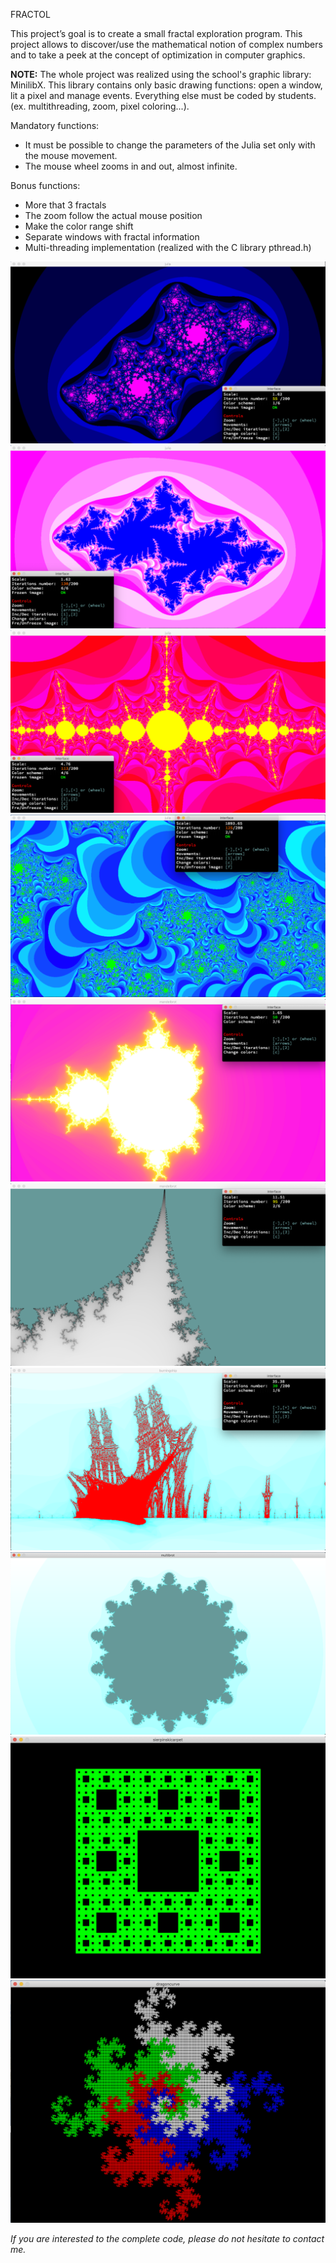FRACTOL

This project’s goal is to create a small fractal exploration program.
This project allows to discover/use the mathematical notion of complex numbers and to take a peek at the concept of
optimization in computer graphics.

__NOTE:__
The whole project was realized using the school's graphic library: MinilibX.
This library contains only basic drawing functions: open a window, lit a pixel and manage events.
Everything else must be coded by students. (ex. multithreading, zoom, pixel coloring...).

Mandatory functions:
- It must be possible to change the parameters of the Julia set only with the mouse movement.
- The mouse wheel zooms in and out, almost infinite.

Bonus functions:
- More that 3 fractals
- The zoom follow the actual mouse position
- Make the color range shift
- Separate windows with fractal information
- Multi-threading implementation (realized with the C library pthread.h)


![alt text](screens/screen1.png)
![alt text](screens/screen2.png)
![alt text](screens/screen3.png)
![alt text](screens/screen4.png)
![alt text](screens/screen5.png)
![alt text](screens/screen6.png)
![alt text](screens/screen7.png)
![alt text](screens/screen8.png)
![alt text](screens/screen9.png)
![alt text](screens/screen10.png)




_If you are interested to the complete code, please do not hesitate to contact me._
